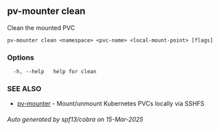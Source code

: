 ## pv-mounter clean

Clean the mounted PVC

```
pv-mounter clean <namespace> <pvc-name> <local-mount-point> [flags]
```

### Options

```
  -h, --help   help for clean
```

### SEE ALSO

* [pv-mounter](pv-mounter)	 - Mount/unmount Kubernetes PVCs locally via SSHFS

###### Auto generated by spf13/cobra on 15-Mar-2025
